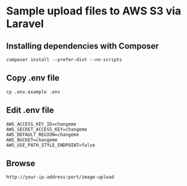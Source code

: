 # Sample upload files to AWS S3 via Laravel

## Installing dependencies with Composer

`composer install --prefer-dist --no-scripts`

## Copy .env file

`cp .env.example .env`

## Edit .env file

```
AWS_ACCESS_KEY_ID=changeme
AWS_SECRET_ACCESS_KEY=changeme
AWS_DEFAULT_REGION=changeme
AWS_BUCKET=changeme
AWS_USE_PATH_STYLE_ENDPOINT=false
```

## Browse

`http://your-ip-address:port/image-upload`
